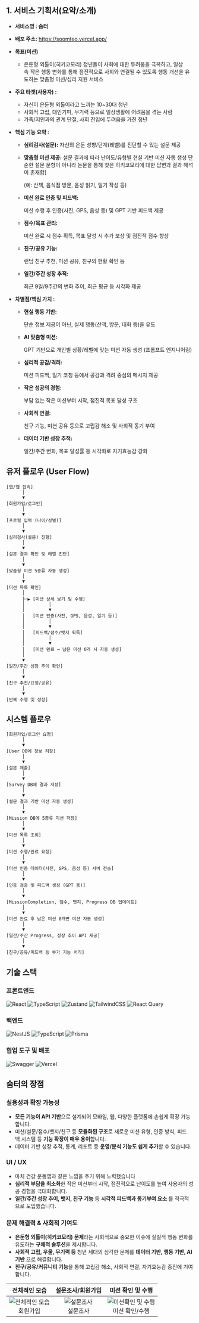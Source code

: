 ## **1. 서비스 기획서(요약/소개)**

- **서비스명 : 숨터**
- **배포 주소:** https://soomteo.vercel.app/
- **목표(미션)**
    - 은둔형 외톨이(히키코모리) 청년들이 사회에 대한 두려움을 극복하고, 일상 속 작은 행동 변화를 통해 점진적으로 사회와 연결될 수 있도록 행동 개선을 유도하는 맞춤형 미션/심리 지원 서비스
- **주요 타겟(사용자) :**
    - 자신이 은둔형 외톨이라고 느끼는 10~30대 청년
    - 사회적 고립, 대인기피, 무기력 등으로 일상생활에 어려움을 겪는 사람
    - 가족/지인과의 관계 단절, 사회 진입에 두려움을 가진 청년
- **핵심 기능 요약 :**
    - **심리검사(설문):** 자신의 은둔 성향/단계(레벨)를 진단할 수 있는 설문 제공
    - **맞춤형 미션 제공:** 설문 결과에 따라 난이도/유형별 현실 기반 미션 자동 생성 단순한 설문 문항이 아니라 논문을 통해 찾은 히키코모리에 대한 답변과 결과 해석이 존재함]
        
        (예: 산책, 음식점 방문, 음성 읽기, 일기 작성 등)
        
    - **미션 완료 인증 및 피드백:**
        
        미션 수행 후 인증(사진, GPS, 음성 등) 및 GPT 기반 피드백 제공
        
    - **점수/목표 관리:**
        
        미션 완료 시 점수 획득, 목표 달성 시 추가 보상 및 점진적 점수 향상
        
    - **친구/공유 기능:**
        
        랜덤 친구 추천, 미션 공유, 친구의 현황 확인 등
        
    - **일간/주간 성장 추적:**
        
        최근 9일/9주간의 변화 추이, 최근 평균 등 시각화 제공
        
- **차별점/핵심 가치 :**
    - **현실 행동 기반:**
        
        단순 정보 제공이 아닌, 실제 행동(산책, 방문, 대화 등)을 유도
        
    - **AI 맞춤형 미션:**
        
        GPT 기반으로 개인별 상황/레벨에 맞는 미션 자동 생성 (프롬프트 엔지니어링)
        
    - **심리적 공감/격려:**
        
        미션 피드백, 일기 코칭 등에서 공감과 격려 중심의 메시지 제공
        
    - **작은 성공의 경험:**
        
        부담 없는 작은 미션부터 시작, 점진적 목표 달성 구조
        
    - **사회적 연결:**
        
        친구 기능, 미션 공유 등으로 고립감 해소 및 사회적 동기 부여
        
    - **데이터 기반 성장 추적:**
        
        일간/주간 변화, 목표 달성률 등 시각화로 자기효능감 강화
      


## **유저 플로우 (User Flow)**

```tsx
[앱/웹 접속]
      │
      ▼
[회원가입/로그인]
      │
      ▼
[프로필 입력 (나이/성별)]
      │
      ▼
[심리검사(설문) 진행]
      │
      ▼
[설문 결과 확인 및 레벨 진단]
      │
      ▼
[맞춤형 미션 5종류 자동 생성]
      │
      ▼
[미션 목록 확인]
      │
      ├─▶ [미션 상세 보기 및 수행]
      │         │
      │         ▼
      │   [미션 인증(사진, GPS, 음성, 일기 등)]
      │         │
      │         ▼
      │   [피드백/점수/뱃지 획득]
      │         │
      │         ▼
      │   [미션 완료 → 남은 미션 0개 시 자동 생성]
      │
      ▼
[일간/주간 성장 추이 확인]
      │
      ▼
[친구 추천/요청/공유]
      │
      ▼
[반복 수행 및 성장]
```

## 시스템 플로우

```tsx
[회원가입/로그인 요청]
      │
      ▼
[User DB에 정보 저장]
      │
      ▼
[설문 제출]
      │
      ▼
[Survey DB에 결과 저장]
      │
      ▼
[설문 결과 기반 미션 자동 생성]
      │
      ▼
[Mission DB에 5종류 미션 저장]
      │
      ▼
[미션 목록 조회]
      │
      ▼
[미션 수행/완료 요청]
      │
      ▼
[미션 인증 데이터(사진, GPS, 음성 등) 서버 전송]
      │
      ▼
[인증 검증 및 피드백 생성 (GPT 등)]
      │
      ▼
[MissionCompletion, 점수, 뱃지, Progress DB 업데이트]
      │
      ▼
[미션 완료 후 남은 미션 0개면 미션 자동 생성]
      │
      ▼
[일간/주간 Progress, 성장 추이 API 제공]
      │
      ▼
[친구/공유/피드백 등 부가 기능 처리]
```

## 기술 스택
### 프론트엔드
![React](https://img.shields.io/badge/react-%2320232a.svg?style=for-the-badge&logo=react&logoColor=%2361DAFB)
![TypeScript](https://img.shields.io/badge/typescript-%23007ACC.svg?style=for-the-badge&logo=typescript&logoColor=white)
![Zustand](https://img.shields.io/badge/zustand-%2320232a.svg?style=for-the-badge)
![TailwindCSS](https://img.shields.io/badge/tailwindcss-%2338B2AC.svg?style=for-the-badge&logo=tailwind-css&logoColor=white)
![React Query](https://img.shields.io/badge/-React%20Query-FF4154?style=for-the-badge&logo=react%20query&logoColor=white)
<br />
### 백엔드
![NestJS](https://img.shields.io/badge/nestjs-%23E0234E.svg?style=for-the-badge&logo=nestjs&logoColor=white)
![TypeScript](https://img.shields.io/badge/typescript-%23007ACC.svg?style=for-the-badge&logo=typescript&logoColor=white)
![Prisma](https://img.shields.io/badge/Prisma-3982CE?style=for-the-badge&logo=Prisma&logoColor=white)
### 협업 도구 및 배포
![Swagger](https://img.shields.io/badge/-Swagger-%23Clojure?style=for-the-badge&logo=swagger&logoColor=white)
![Vercel](https://img.shields.io/badge/vercel-%23000000.svg?style=for-the-badge&logo=vercel&logoColor=white)


## **숨터의 장점**

### **실용성과 확장 가능성**

- **모든 기능이 API 기반**으로 설계되어 모바일, 웹, 다양한 플랫폼에 손쉽게 확장 가능합니다.
- 미션/설문/점수/뱃지/친구 등 **모듈화된 구조**로 새로운 미션 유형, 인증 방식, 피드백 시스템 등 **기능 확장이 매우 용이**합니다.
- 데이터 기반 성장 추적, 통계, 리포트 등 **운영/분석 기능도 쉽게 추가**할 수 있습니다.

### UI / UX

- 마치 건강 운동앱과 같은 느낌을 주기 위해 노력했습니다
- **심리적 부담을 최소화**한 작은 미션부터 시작, 점진적으로 난이도를 높여 사용자의 성공 경험을 극대화합니다.
- **일간/주간 성장 추이, 뱃지, 친구 기능** 등 **시각적 피드백과 동기부여 요소** 를 적극적으로 도입했습니다.

### **문제 해결력 & 사회적 기여도**

- **은둔형 외톨이(히키코모리) 문제**라는 사회적으로 중요한 이슈에 실질적 행동 변화를 유도하는 **구체적 솔루션**을 제시합니다.
- **사회적 고립, 우울, 무기력 등** 청년 세대의 심각한 문제를 **데이터 기반, 행동 기반, AI 기반** 으로 해결합니다.
- **친구/공유/커뮤니티 기능**을 통해 고립감 해소, 사회적 연결, 자기효능감 증진에 기여합니다.

| 전체적인 모습 | 설문조사/회원가입 | 미션 확인 및 수행 |
|:---:|:---:|:---:|
| ![전체적인 모습](https://github.com/user-attachments/assets/b5bd4d61-4772-498b-b40c-1097a1189eed) <br/> 회원가입 | ![설문조사](https://github.com/user-attachments/assets/4452dcf4-3cdc-40da-8f3c-88be49ca3a22) <br/> 설문조사 | ![미션확인 및 수행](https://github.com/user-attachments/assets/976cd4db-73a0-45f3-adb2-50e8aef8c3d1) <br/> 미션 확인/수행 |

